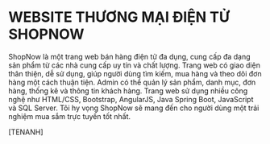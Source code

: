 # WEBSITE THƯƠNG MẠI ĐIỆN TỬ SHOPNOW

ShopNow là một trang web bán hàng điện tử đa dụng, cung cấp đa dạng sản phẩm từ các nhà cung cấp uy tín và chất lượng. Trang web có giao diện thân thiện, dễ sử dụng, giúp người dùng tìm kiếm, mua hàng và theo dõi đơn hàng một cách thuận tiện. Admin có thể quản lý sản phẩm, danh mục, đơn hàng, thống kê và thông tin khách hàng. Trang web sử dụng nhiều công nghệ như HTML/CSS, Bootstrap, AngularJS, Java Spring Boot, JavaScript và SQL Server. Tôi hy vọng ShopNow sẽ mang đến cho người dùng một trải nghiệm mua sắm trực tuyến tốt nhất.

[TENANH]
